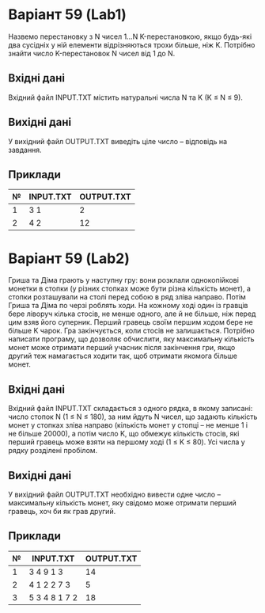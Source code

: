 # Варіант 59 (Lab1)
Назвемо перестановку з N чисел 1…N K-перестановкою, якщо будь-які два сусідніх у ній елементи відрізняються трохи більше, ніж K.
Потрібно знайти число K-перестановок N чисел від 1 до N.
## Вхідні дані
Вхідний файл INPUT.TXT містить натуральні числа N та K (K ≤ N ≤ 9).
## Вихідні дані
У вихідний файл OUTPUT.TXT виведіть ціле число – відповідь на завдання.
## Приклади
| №  | INPUT.TXT        | OUTPUT.TXT  |
|----|------------------|-------------|	
| 1  | 3  1 | 2     |
| 2  | 4  2 | 12    |



# Варіант 59 (Lab2)
Гриша та Діма грають у наступну гру: вони розклали однокопійкові монетки в стопки (у різних стопках може бути різна кількість монет), а стопки розташували на столі перед собою в ряд зліва направо. Потім Гриша та Діма по черзі роблять ходи. На кожному ході один із гравців бере ліворуч кілька стосів, не менше одного, але й не більше, ніж перед цим взяв його суперник. Перший гравець своїм першим ходом бере не більше K чарок. Гра закінчується, коли стосів не залишається.
Потрібно написати програму, що дозволяє обчислити, яку максимальну кількість монет може отримати перший учасник після закінчення гри, якщо другий теж намагається ходити так, щоб отримати якомога більше монет.
## Вхідні дані
Вхідний файл INPUT.TXT складається з одного рядка, в якому записані: число стопок N (1 ≤ N ≤ 180), за ним йдуть N чисел, що задають кількість монет у стопках зліва направо (кількість монет у стопці – не менше 1 і не більше 20000), а потім число K, що обмежує кількість стосів, які перший гравець може взяти на першому ході (1 ≤ K ≤ 80). Усі числа у рядку розділені пробілом.
## Вихідні дані
У вихідний файл OUTPUT.TXT необхідно вивести одне число – максимальну кількість монет, яку свідомо може отримати перший гравець, хоч би як грав другий.
## Приклади
| №  | INPUT.TXT        | OUTPUT.TXT  |
|----|------------------|-------------|	
| 1  |	3   4 9 1   3	| 14     |
| 2  |	4   1 2 2 7   3	| 5     |
| 3  |	5   3 4 8 1 7   2	| 18     |
